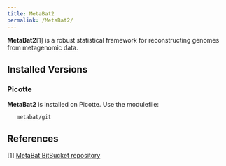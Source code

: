 ```yaml
---
title: MetaBat2
permalink: /MetaBat2/
---
```


**MetaBat2**[1] is a robust statistical framework for reconstructing
genomes from metagenomic data.

Installed Versions
------------------

### Picotte

**MetaBat2** is installed on Picotte. Use the modulefile:

`   metabat/git`

References
----------

<references/>

[1] [MetaBat BitBucket repository](https://bitbucket.org/berkeleylab/metabat/src/master/)